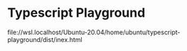 # Typescript Playground

file://wsl.localhost/Ubuntu-20.04/home/ubuntu/typescript-playground/dist/inex.html
